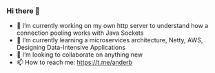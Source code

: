 ### Hi there 👋

- 🔭 I’m currently working on my own http server to understand how a connection pooling works with Java Sockets
- 🌱 I’m currently learning a microservices architecture, Netty, AWS, Designing Data-Intensive Applications
- 👯 I’m looking to collaborate on anything new
- 📫 How to reach me: https://t.me/anderb
